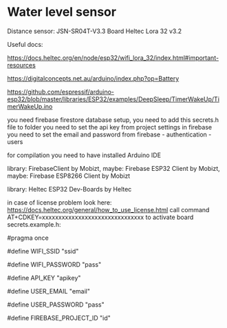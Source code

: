 # Water level sensor 

Distance sensor: JSN-SR04T-V3.3
Board Heltec Lora 32 v3.2

Useful docs:

https://docs.heltec.org/en/node/esp32/wifi_lora_32/index.html#important-resources

https://digitalconcepts.net.au/arduino/index.php?op=Battery

https://github.com/espressif/arduino-esp32/blob/master/libraries/ESP32/examples/DeepSleep/TimerWakeUp/TimerWakeUp.ino


you need firebase firestore database setup,
you need to add this secrets.h file to folder
you need to set the api key from project settings in firebase
you need to set the email and password from firebase - authentication - users


for compilation you need to have installed Arduino IDE

library: FirebaseClient by Mobizt, maybe: Firebase ESP32 Client by Mobizt, maybe: Firebase ESP8266 Client by Mobizt

library: Heltec ESP32 Dev-Boards by Heltec

in case of license problem look here: https://docs.heltec.org/general/how_to_use_license.html
call command AT+CDKEY=xxxxxxxxxxxxxxxxxxxxxxxxxxxxxxx to activate board
secrets.example.h:

#pragma once

#define WIFI_SSID "ssid"

#define WIFI_PASSWORD "pass"


#define API_KEY "apikey"

#define USER_EMAIL "email"

#define USER_PASSWORD "pass"

#define FIREBASE_PROJECT_ID "id"

